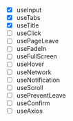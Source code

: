 - [x] useInput
- [x] useTabs
- [x] useTitle
- [ ] useClick
- [ ] usePageLeave
- [ ] useFadeIn
- [ ] useFullScreen
- [ ] useHover
- [ ] useNetwork
- [ ] useNotification
- [ ] useScroll
- [ ] usePreventLeave
- [ ] useConfirm
- [ ] useAxios
